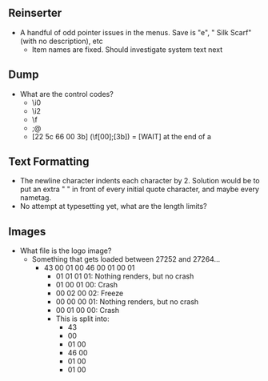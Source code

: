 ## Reinserter
* A handful of odd pointer issues in the menus. Save is "e", "        Silk Scarf" (with no description), etc
	* Item names are fixed. Should investigate system text next
## Dump
* What are the control codes?
	* \i0
	* \i2
	* \f
	* ;@
	* [22 5c 66 00 3b] (\f[00];[3b]) = [WAIT] at the end of a 

## Text Formatting
* The newline character indents each character by 2. Solution would be to put an extra " " in front of every initial quote character, and maybe every nametag.
* No attempt at typesetting yet, what are the length limits?

## Images
* What file is the logo image?
	* Something that gets loaded between 27252 and 27264...
		* 43 00 01 00 46 00 01 00 01
			* 01 01 01 01: Nothing renders, but no crash
			* 01 00 01 00: Crash
			* 00 02 00 02: Freeze
			* 00 00 00 01: Nothing renders, but no crash
			* 00 01 00 00: Crash
			* This is split into:
				* 43
				* 00
				* 01 00
				* 46 00
				* 01 00
				* 01 00
